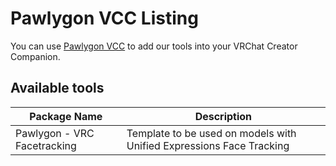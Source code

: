 
# Pawlygon VCC Listing
You can use [Pawlygon VCC](https://vcc.pawlygon.net/) to add our tools into your VRChat Creator Companion.
## Available tools
|Package Name|Description  |
|--|--|
| Pawlygon - VRC Facetracking |Template to be used on models with Unified Expressions Face Tracking  |

